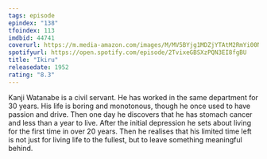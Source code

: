 ```yaml
---
tags: episode
epindex: "138"
tfoindex: 113
imdbid: 44741
coverurl: https://m.media-amazon.com/images/M/MV5BYjg1MDZjYTAtM2RmYi00NzY4LThiYmQtNzI3OWUzMTllZjY2XkEyXkFqcGdeQXVyNzYxODE3NTQ@._V1_SX202_CR0,0,202,300_.jpg
spotifyurl: https://open.spotify.com/episode/2TvixeGBSXzPQN3EI8fgBU
title: "Ikiru"
releasedate: 1952
rating: "8.3"
---
```


Kanji Watanabe is a civil servant. He has worked in the same department for 30 years. His life is boring and monotonous, though he once used to have passion and drive. Then one day he discovers that he has stomach cancer and less than a year to live. After the initial depression he sets about living for the first time in over 20 years. Then he realises that his limited time left is not just for living life to the fullest, but to leave something meaningful behind.